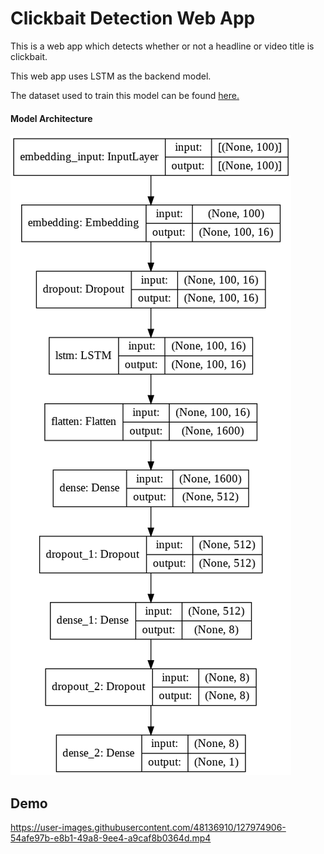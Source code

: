 # Clickbait Detection Web App

This is a web app which detects whether or not a headline or video title is clickbait.<br>

This web app uses LSTM as the backend model.<br>

The dataset used to train this model can be found [here.](https://www.kaggle.com/amananandrai/clickbait-dataset)

#### Model Architecture

![image](architecture.png)

## Demo



https://user-images.githubusercontent.com/48136910/127974906-54afe97b-e8b1-49a8-9ee4-a9caf8b0364d.mp4


